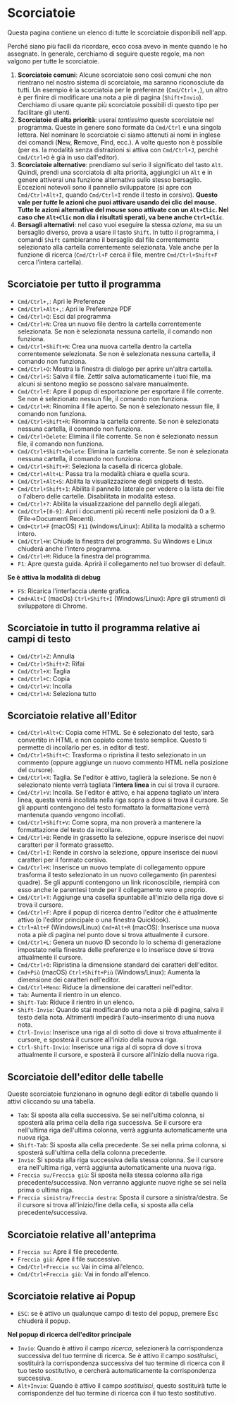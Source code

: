# Scorciatoie

Questa pagina contiene un elenco di tutte le scorciatoie disponibili nell'app.

Perché siano più facili da ricordare, ecco cosa avevo in mente quando le ho assegnate. In generale, cerchiamo di seguire queste regole, ma non valgono per tutte le scorciatoie.

1. **Scorciatoie comuni**: Alcune scorciatoie sono così comuni che non rientrano nel nostro sistema di scorciatoie, ma saranno riconosciute da tutti. Un esempio è la scorciatoia per le preferenze (`Cmd/Ctrl+,`), un altro è per finire di modificare una nota a piè di pagina (`Shift+Invio`). Cerchiamo di usare quante più scorciatoie possibili di questo tipo per facilitare gli utenti.
2. **Scorciatoie di alta priorità**: userai _tantissimo_ queste scorciatoie nel programma. Queste in genere sono formate da `Cmd/Ctrl` e una singola lettera. Nel nominare le scorciatoie ci siamo attenuti ai nomi in inglese dei comandi (**N**ew, **R**emove, **F**ind, ecc.). A volte questo non è possibile (per es. la modalità senza distrazioni si attiva con `Cmd/Ctrl+J`, perché `Cmd/Ctrl+D` è già in uso dall'editor).
3. **Scorciatoie alternative**: prendiamo sul serio il significato del tasto `Alt`. Quindi, prendi una scorciatoia di alta priorità, aggiungici un `Alt` e in genere attiverai una funzione alternativa sullo stesso bersaglio. Eccezioni notevoli sono il pannello sviluppatore (si apre con `Cmd/Ctrl+Alt+I`, quando `Cmd/Ctrl+I` rende il testo in corsivo). **Questo vale per _tutte_ le azioni che puoi attivare usando dei clic del mouse. Tutte le azioni alternative del mouse sono attivate con un `Alt+Clic`. Nel caso che `Alt+Clic` non dia i risultati sperati, va bene anche `Ctrl+Clic`**.
4. **Bersagli alternativi**: nel caso vuoi eseguire la stessa _azione_, ma su un bersaglio diverso, prova a usare il tasto `Shift`. In tutto il programma, i comandi `Shift` cambieranno il bersaglio dal file correntemente selezionato alla cartella correntemente selezionata. Vale anche per la funzione di ricerca (`Cmd/Ctrl+F` cerca il file, mentre `Cmd/Ctrl+Shift+F` cerca l'intera cartella).

## Scorciatoie per tutto il programma

* `Cmd/Ctrl+,`: Apri le Preferenze
* `Cmd/Ctrl+Alt+,`: Apri le Preferenze PDF
* `Cmd/Ctrl+Q`: Esci dal programma
* `Cmd/Ctrl+N`: Crea un nuovo file dentro la cartella correntemente selezionata. Se non è selezionata nessuna cartella, il comando non funziona.
* `Cmd/Ctrl+Shift+N`: Crea una nuova cartella dentro la cartella correntemente selezionata. Se non è selezionata nessuna cartella, il comando non funziona.
* `Cmd/Ctrl+O`: Mostra la finestra di dialogo per aprire un'altra cartella.
* `Cmd/Ctrl+S`: Salva il file. Zettlr salva automaticamente i tuoi file, ma alcuni si sentono meglio se possono salvare manualmente.
* `Cmd/Ctrl+E`: Apre il popup di esportazione per esportare il file corrente. Se non è selezionato nessun file, il comando non funziona.
* `Cmd/Ctrl+R`: Rinomina il file aperto. Se non è selezionato nessun file, il comando non funziona.
* `Cmd/Ctrl+Shift+R`: Rinomina la cartella corrente. Se non è selezionata nessuna cartella, il comando non funziona.
* `Cmd/Ctrl+Delete`: Elimina il file corrente. Se non è selezionato nessun file, il comando non funziona.
* `Cmd/Ctrl+Shift+Delete`: Elimina la cartella corrente. Se non è selezionata nessuna cartella, il comando non funziona.
* `Cmd/Ctrl+Shift+F`: Seleziona la casella di ricerca globale.
* `Cmd/Ctrl+Alt+L`: Passa tra la modalità chiara e quella scura.
* `Cmd/Ctrl+Alt+S`: Abilita la visualizzazione degli snippets di testo.
* `Cmd/Ctrl+Shift+1`: Abilita il pannello laterale per vedere o la lista dei file o l'albero delle cartelle. Disabilitata in modalità estesa.
* `Cmd/Ctrl+?`: Abilita la visualizzazione del pannello degli allegati.
* `Cmd/Ctrl+[0-9]`: Apri i documenti più recenti nelle posizioni da 0 a 9. (File->Documenti Recenti).
* `Cmd+Ctrl+F` (macOS) `F11` (windows/Linux): Abilita la modalità a schermo intero.
* `Cmd/Ctrl+W`: Chiude la finestra del programma. Su Windows e Linux chiuderà anche l'intero programma.
* `Cmd/Ctrl+M`: Riduce la finestra del programma.
* `F1`: Apre questa guida. Aprirà il collegamento nel tuo browser di default.

**Se è attiva la modalità di debug**

* `F5`: Ricarica l'interfaccia utente grafica.
* `Cmd+Alt+I` (macOs) `Ctrl+Shift+I` (Windows/Linux): Apre gli strumenti di sviluppatore di Chrome.

## Scorciatoie in tutto il programma relative ai campi di testo

* `Cmd/Ctrl+Z`: Annulla
* `Cmd/Ctrl+Shift+Z`: Rifai
* `Cmd/Ctrl+X`: Taglia
* `Cmd/Ctrl+C`: Copia
* `Cmd/Ctrl+V`: Incolla
* `Cmd/Ctrl+A`: Seleziona tutto

## Scorciatoie relative all'Editor

* `Cmd/Ctrl+Alt+C`: Copia come HTML. Se è selezionato del testo, sarà convertito in HTML e non copiato come testo semplice. Questo ti permette di incollarlo per es. in editor di testi.
* `Cmd/Ctrl+Shift+C`: Trasforma o ripristina il testo selezionato in un commento (oppure aggiunge un nuovo commento HTML nella posizione del cursore).
* `Cmd/Ctrl+X`: Taglia. Se l'editor è attivo, taglierà la selezione. Se non è selezionato niente verrà tagliata l'**intera linea** in cui si trova il cursore.
* `Cmd/Ctrl+V`: Incolla. Se l'editor è attivo, e hai appena tagliato un'intera linea, questa verrà incollata nella riga sopra a dove si trova il cursore. Se gli appunti contengono del testo formattato la formattazione verrà mantenuta quando vengono incollati. 
* `Cmd/Ctrl+Shift+V`: Come sopra, ma non proverà a mantenere la formattazione del testo da incollare.
* `Cmd/Ctrl+B`: Rende in grassetto la selezione, oppure inserisce dei nuovi caratteri per il formato grassetto.
* `Cmd/Ctrl+I`: Rende in corsivo la selezione, oppure inserisce dei nuovi caratteri per il formato corsivo.
* `Cmd/Ctrl+K`: Inserisce un nuovo template di collegamento oppure trasforma il testo selezionato in un nuovo collegamento (in parentesi quadre). Se gli appunti contengono un link riconoscibile, riempirà con esso anche le parentesi tonde per il collegamento vero e proprio.
* `Cmd/Ctrl+T`: Aggiunge una casella spuntabile all'inizio della riga dove si trova il cursore.
* `Cmd/Ctrl+F`: Apre il popup di ricerca dentro l'editor che è attualmente attivo (o l'editor principale o una finestra Quicklook).
* `Ctrl+Alt+F` (Windows/Linux) `Cmd+Alt+R` (macOS): Inserisce una nuova nota a piè di pagina nel punto dove si trova attualmente il cursore.
* `Cmd/Ctrl+L`: Genera un nuovo ID secondo lo lo schema di generazione impostato nella finestra delle preferenze e lo inserisce dove si trova attualmente il cursore.
* `Cmd/Ctrl+0`: Ripristina la dimensione standard dei caratteri dell'editor.
* `Cmd+Più` (macOS) `Ctrl+Shift+Più` (Windows/Linux): Aumenta la dimensione dei caratteri nell'editor.
* `Cmd/Ctrl+Meno`: Riduce la dimensione dei caratteri nell'editor.
* `Tab`: Aumenta il rientro in un elenco.
* `Shift-Tab`: Riduce il rientro in un elenco.
* `Shift-Invio`: Quando stai modificando una nota a piè di pagina, salva il testo della nota. Altrimenti impedirà l'auto-inserimento di una nuova nota.
* `Ctrl-Invio`: Inserisce una riga al di sotto di dove si trova attualmente il cursore, e sposterà il cursore all'inizio della nuova riga.
* `Ctrl-Shift-Invio`: Inserisce una riga al di sopra di dove si trova attualmente il cursore, e sposterà il cursore all'inizio della nuova riga.

## Scorciatoie dell'editor delle tabelle

Queste scorciatoie funzionano in ognuno degli editor di tabelle quando li attivi cliccando su una tabella.

* `Tab`: Si sposta alla cella successiva. Se sei nell'ultima colonna, si sposterà alla prima cella della riga successiva. Se il cursore era nell'ultima riga dell'ultima colonna, verrà aggiunta automaticamente una nuova riga.
* `Shift-Tab`: Si sposta alla cella precedente. Se sei nella prima colonna, si sposterà sull'ultima cella della colonna precedente.
* `Invio`: Si sposta alla riga successiva della stessa colonna. Se il cursore era nell'ultima riga, verrà aggiunta automaticamente una nuova riga.
* `Freccia su/Freccia giù`: Si sposta nella stessa colonna alla riga precedente/successiva. Non verranno aggiunte nuove righe se sei nella prima o ultima riga.
* `Freccia sinistra/Freccia destra`: Sposta il cursore a sinistra/destra. Se il cursore si trova all'inizio/fine della cella, si sposta alla cella precedente/successiva.

## Scorciatoie relative all'anteprima

* `Freccia su`: Apre il file precedente.
* `Freccia giù`: Apre il file successivo.
* `Cmd/Ctrl+Freccia su`: Vai in cima all'elenco.
* `Cmd/Ctrl+Freccia giù`: Vai in fondo all'elenco.

## Scorciatoie relative ai Popup

* `ESC`: se è attivo un qualunque campo di testo del popup, premere Esc chiuderà il popup.

**Nel popup di ricerca dell'editor principale**

* `Invio`: Quando è attivo il campo  _ricerca_, selezionerà la corrispondenza successiva del tuo termine di ricerca. Se è attivo il campo  _sostituisci_, sostituirà la corrispondenza successiva del tuo termine di ricerca con il tuo testo sostitutivo, e cercherà automaticamente la corrispondenza successiva.
* `Alt+Invio`: Quando è attivo il campo  _sostituisci_, questo sostituirà tutte le corrispondenze del tuo termine di ricerca con il tuo testo sostitutivo.